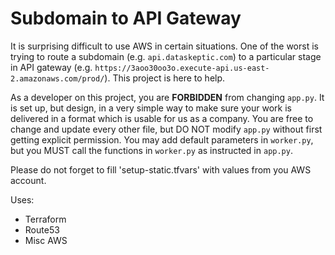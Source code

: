 # Subdomain to API Gateway

It is surprising difficult to use AWS in certain situations.  One of the worst is trying to route a subdomain (e.g. `api.dataskeptic.com`) to a particular stage in API gateway (e.g. `https://3aoo30oo3o.execute-api.us-east-2.amazonaws.com/prod/`).  This project is here to help.

As a developer on this project, you are **FORBIDDEN** from changing `app.py`.  It is set up, but design, in a very simple way to make sure your work is delivered in a format which is usable for us as a company.  You are free to change and update every other file, but DO NOT modify `app.py` without first getting explicit permission.  You may add default parameters in `worker.py`, but you MUST call the functions in `worker.py` as instructed in `app.py`.

Please do not forget to fill 'setup-static.tfvars' with values from you AWS account.

Uses:

* Terraform
* Route53
* Misc AWS
